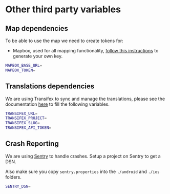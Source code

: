 # Other third party variables

## Map dependencies

To be able to use the map we need to create tokens for:

- Mapbox, used for all mapping functionality, [follow this instructions](https://www.mapbox.com/help/how-access-tokens-work/#creating-and-managing-access-tokens) to generate your own key.

```bash
MAPBOX_BASE_URL=
MAPBOX_TOKEN=
```





## Translations dependencies

We are using Transifex to sync and manage the translations, please see the documentation [here](https://docs.transifex.com/api/introduction) to fill the following variables.

```bash
TRANSIFEX_URL=
TRANSIFEX_PROJECT=
TRANSIFEX_SLUG=
TRANSIFEX_API_TOKEN=
```

## Crash Reporting

We are using [Sentry](https://sentry.io/welcome/) to handle crashes. Setup a project on Sentry to get a DSN.

Also make sure you copy `sentry.properties` into the `./android` and `./ios` folders.

```bash
SENTRY_DSN=
```
